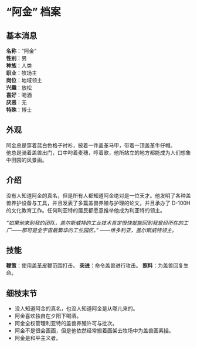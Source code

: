 # “阿金” 档案

## 基本消息

**名称**：“阿金”  
**性别**：男  
**种族**：人类  
**职业**：牧场主  
**岗位**：地域领主  
**兴趣**：放松  
**喜好**：喝酒  
**厌恶**：无  
**特殊**：博士

## 外观

阿金总是穿着蓝白色格子衬衫，披着一件盖革马甲，带着一顶盖革牛仔帽。  
他总是骑着盖兽出门，口中叼着麦穗，哼着歌，他所站立的地方都能成为人们想象中田园的风景画。

## 介绍

没有人知道阿金的真名，但是所有人都知道阿金绝对是一位天才。他发明了各种盖兽养护设备与工具，并且发表了多篇盖兽养殖与护理的论文，并且承办了 D-100H 的文化教育工作。任何利亚特的居民都愿意推举他成为利亚特的领主。

_“如果他来到我的团队，盖尔斯威特的工业技术肯定很快就能回到我曾经所在的工厂——那可是全宇宙最繁华的工业园区。” ——维多利亚，盖尔斯威特领主。_

## 技能

**鞭策**：使用盖革皮鞭范围打击。
**突进**：命令盖兽进行攻击。
**照料**：为盖兽回复生命。

## 细枝末节

-   没人知道阿金的真名，也没人知道阿金是从哪儿来的。
-   阿金喜欢独自在夕阳下喝酒。
-   阿金全权管理利亚特的盖兽养殖许可与批次。
-   阿金不是很会画画，但是他依然经常搬着画架去牧场中为盖兽画素描。
-   阿金是和平主义者。
